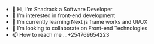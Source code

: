 - 👋 Hi, I’m Shadrack a Software Developer
- 👀 I’m interested in front-end development
- 🌱 I’m currently learning Next js  frame works and UI/UX 
- 💞️ I’m looking to collaborate on  Front-end Technologies
- 📫 How to reach me ...+254769654223

<!---
Mutinda15/Mutinda15 is a ✨ special ✨ repository because its `README.md` (this file) appears on your GitHub profile.
You can click the Preview link to take a look at your changes.
--->
